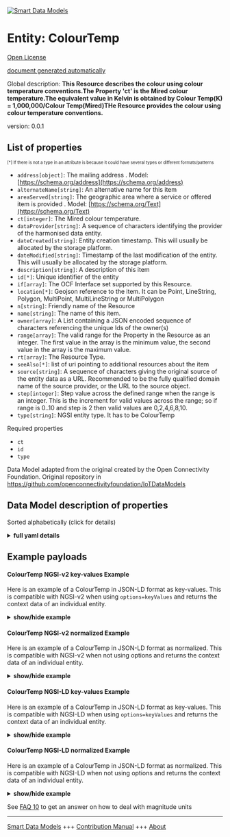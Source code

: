 <!-- 10-Header -->  
[![Smart Data Models](https://smartdatamodels.org/wp-content/uploads/2022/01/SmartDataModels_logo.png "Logo")](https://smartdatamodels.org)  
Entity: ColourTemp  
==================<!-- /10-Header -->  
<!-- 15-License -->  
[Open License](https://github.com/smart-data-models//dataModel.OCF/blob/master/ColourTemp/LICENSE.md)  
[document generated automatically](https://docs.google.com/presentation/d/e/2PACX-1vTs-Ng5dIAwkg91oTTUdt8ua7woBXhPnwavZ0FxgR8BsAI_Ek3C5q97Nd94HS8KhP-r_quD4H0fgyt3/pub?start=false&loop=false&delayms=3000#slide=id.gb715ace035_0_60)  
<!-- /15-License -->  
<!-- 20-Description -->  
Global description: **This Resource describes the colour using colour temperature conventions.The Property 'ct' is the Mired colour temperature.The equivalent value in Kelvin is obtained by Colour Temp(K) = 1,000,000/Colour Temp(Mired)THe Resource provides the colour using colour temperature conventions.**  
version: 0.0.1  
<!-- /20-Description -->  
<!-- 30-PropertiesList -->  

## List of properties  

<sup><sub>[*] If there is not a type in an attribute is because it could have several types or different formats/patterns</sub></sup>  
- `address[object]`: The mailing address  . Model: [https://schema.org/address](https://schema.org/address)- `alternateName[string]`: An alternative name for this item  - `areaServed[string]`: The geographic area where a service or offered item is provided  . Model: [https://schema.org/Text](https://schema.org/Text)- `ct[integer]`: The Mired colour temperature.  - `dataProvider[string]`: A sequence of characters identifying the provider of the harmonised data entity.  - `dateCreated[string]`: Entity creation timestamp. This will usually be allocated by the storage platform.  - `dateModified[string]`: Timestamp of the last modification of the entity. This will usually be allocated by the storage platform.  - `description[string]`: A description of this item  - `id[*]`: Unique identifier of the entity  - `if[array]`: The OCF Interface set supported by this Resource.  - `location[*]`: Geojson reference to the item. It can be Point, LineString, Polygon, MultiPoint, MultiLineString or MultiPolygon  - `n[string]`: Friendly name of the Resource  - `name[string]`: The name of this item.  - `owner[array]`: A List containing a JSON encoded sequence of characters referencing the unique Ids of the owner(s)  - `range[array]`: The valid range for the Property in the Resource as an integer. The first value in the array is the minimum value, the second value in the array is the maximum value.  - `rt[array]`: The Resource Type.  - `seeAlso[*]`: list of uri pointing to additional resources about the item  - `source[string]`: A sequence of characters giving the original source of the entity data as a URL. Recommended to be the fully qualified domain name of the source provider, or the URL to the source object.  - `step[integer]`: Step value across the defined range when the range is an integer.  This is the increment for valid values across the range; so if range is 0..10 and step is 2 then valid values are 0,2,4,6,8,10.  - `type[string]`: NGSI entity type. It has to be ColourTemp  <!-- /30-PropertiesList -->  
<!-- 35-RequiredProperties -->  
Required properties  
- `ct`  - `id`  - `type`  <!-- /35-RequiredProperties -->  
<!-- 40-RequiredProperties -->  
Data Model adapted from the original created by the Open Connectivity Foundation. Original repository in https://github.com/openconnectivityfoundation/IoTDataModels  
<!-- /40-RequiredProperties -->  
<!-- 50-DataModelHeader -->  
## Data Model description of properties  
Sorted alphabetically (click for details)  
<!-- /50-DataModelHeader -->  
<!-- 60-ModelYaml -->  
<details><summary><strong>full yaml details</strong></summary>    
```yaml  
ColourTemp:    
  description: 'This Resource describes the colour using colour temperature conventions.The Property ''ct'' is the Mired colour temperature.The equivalent value in Kelvin is obtained by Colour Temp(K) = 1,000,000/Colour Temp(Mired)THe Resource provides the colour using colour temperature conventions.'    
  properties:    
    address:    
      description: 'The mailing address'    
      properties:    
        addressCountry:    
          description: 'Property. The country. For example, Spain. Model:''https://schema.org/addressCountry'''    
          type: string    
        addressLocality:    
          description: 'Property. The locality in which the street address is, and which is in the region. Model:''https://schema.org/addressLocality'''    
          type: string    
        addressRegion:    
          description: 'Property. The region in which the locality is, and which is in the country. Model:''https://schema.org/addressRegion'''    
          type: string    
        postOfficeBoxNumber:    
          description: 'Property. The post office box number for PO box addresses. For example, 03578. Model:''https://schema.org/postOfficeBoxNumber'''    
          type: string    
        postalCode:    
          description: 'Property. The postal code. For example, 24004. Model:''https://schema.org/https://schema.org/postalCode'''    
          type: string    
        streetAddress:    
          description: 'Property. The street address. Model:''https://schema.org/streetAddress'''    
          type: string    
      type: object    
      x-ngsi:    
        model: https://schema.org/address    
        type: Property    
    alternateName:    
      description: 'An alternative name for this item'    
      type: string    
      x-ngsi:    
        type: Property    
    areaServed:    
      description: 'The geographic area where a service or offered item is provided'    
      type: string    
      x-ngsi:    
        model: https://schema.org/Text    
        type: Property    
    ct:    
      description: 'The Mired colour temperature.'    
      minimum: 0    
      type: integer    
      x-ngsi:    
        type: Property    
    dataProvider:    
      description: 'A sequence of characters identifying the provider of the harmonised data entity.'    
      type: string    
      x-ngsi:    
        type: Property    
    dateCreated:    
      description: 'Entity creation timestamp. This will usually be allocated by the storage platform.'    
      format: date-time    
      type: string    
      x-ngsi:    
        type: Property    
    dateModified:    
      description: 'Timestamp of the last modification of the entity. This will usually be allocated by the storage platform.'    
      format: date-time    
      type: string    
      x-ngsi:    
        type: Property    
    description:    
      description: 'A description of this item'    
      type: string    
      x-ngsi:    
        type: Property    
    id:    
      anyOf: &colourtemp_-_properties_-_owner_-_items_-_anyof    
        - description: 'Property. Identifier format of any NGSI entity'    
          maxLength: 256    
          minLength: 1    
          pattern: ^[\w\-\.\{\}\$\+\*\[\]`|~^@!,:\\]+$    
          type: string    
        - description: 'Property. Identifier format of any NGSI entity'    
          format: uri    
          type: string    
      description: 'Unique identifier of the entity'    
      x-ngsi:    
        type: Property    
    if:    
      description: 'The OCF Interface set supported by this Resource.'    
      items:    
        enum:    
          - oic.if.a    
          - oic.if.baseline    
        type: string    
      minItems: 2    
      readOnly: true    
      type: array    
      uniqueItems: true    
      x-ngsi:    
        type: Property    
    location:    
      description: 'Geojson reference to the item. It can be Point, LineString, Polygon, MultiPoint, MultiLineString or MultiPolygon'    
      oneOf:    
        - description: 'GeoProperty. Geojson reference to the item. Point'    
          properties:    
            bbox:    
              items:    
                type: number    
              minItems: 4    
              type: array    
            coordinates:    
              items:    
                type: number    
              minItems: 2    
              type: array    
            type:    
              enum:    
                - Point    
              type: string    
          required:    
            - type    
            - coordinates    
          title: 'GeoJSON Point'    
          type: object    
        - description: 'GeoProperty. Geojson reference to the item. LineString'    
          properties:    
            bbox:    
              items:    
                type: number    
              minItems: 4    
              type: array    
            coordinates:    
              items:    
                items:    
                  type: number    
                minItems: 2    
                type: array    
              minItems: 2    
              type: array    
            type:    
              enum:    
                - LineString    
              type: string    
          required:    
            - type    
            - coordinates    
          title: 'GeoJSON LineString'    
          type: object    
        - description: 'GeoProperty. Geojson reference to the item. Polygon'    
          properties:    
            bbox:    
              items:    
                type: number    
              minItems: 4    
              type: array    
            coordinates:    
              items:    
                items:    
                  items:    
                    type: number    
                  minItems: 2    
                  type: array    
                minItems: 4    
                type: array    
              type: array    
            type:    
              enum:    
                - Polygon    
              type: string    
          required:    
            - type    
            - coordinates    
          title: 'GeoJSON Polygon'    
          type: object    
        - description: 'GeoProperty. Geojson reference to the item. MultiPoint'    
          properties:    
            bbox:    
              items:    
                type: number    
              minItems: 4    
              type: array    
            coordinates:    
              items:    
                items:    
                  type: number    
                minItems: 2    
                type: array    
              type: array    
            type:    
              enum:    
                - MultiPoint    
              type: string    
          required:    
            - type    
            - coordinates    
          title: 'GeoJSON MultiPoint'    
          type: object    
        - description: 'GeoProperty. Geojson reference to the item. MultiLineString'    
          properties:    
            bbox:    
              items:    
                type: number    
              minItems: 4    
              type: array    
            coordinates:    
              items:    
                items:    
                  items:    
                    type: number    
                  minItems: 2    
                  type: array    
                minItems: 2    
                type: array    
              type: array    
            type:    
              enum:    
                - MultiLineString    
              type: string    
          required:    
            - type    
            - coordinates    
          title: 'GeoJSON MultiLineString'    
          type: object    
        - description: 'GeoProperty. Geojson reference to the item. MultiLineString'    
          properties:    
            bbox:    
              items:    
                type: number    
              minItems: 4    
              type: array    
            coordinates:    
              items:    
                items:    
                  items:    
                    items:    
                      type: number    
                    minItems: 2    
                    type: array    
                  minItems: 4    
                  type: array    
                type: array    
              type: array    
            type:    
              enum:    
                - MultiPolygon    
              type: string    
          required:    
            - type    
            - coordinates    
          title: 'GeoJSON MultiPolygon'    
          type: object    
      x-ngsi:    
        type: GeoProperty    
    n:    
      description: 'Friendly name of the Resource'    
      maxLength: 64    
      readOnly: true    
      type: string    
      x-ngsi:    
        type: Property    
    name:    
      description: 'The name of this item.'    
      type: string    
      x-ngsi:    
        type: Property    
    owner:    
      description: 'A List containing a JSON encoded sequence of characters referencing the unique Ids of the owner(s)'    
      items:    
        anyOf: *colourtemp_-_properties_-_owner_-_items_-_anyof    
        description: 'Property. Unique identifier of the entity'    
      type: array    
      x-ngsi:    
        type: Property    
    range:    
      description: 'The valid range for the Property in the Resource as an integer. The first value in the array is the minimum value, the second value in the array is the maximum value.'    
      items:    
        type: integer    
      maxItems: 2    
      minItems: 2    
      readOnly: true    
      type: array    
      x-ngsi:    
        type: Property    
    rt:    
      description: 'The Resource Type.'    
      items:    
        enum:    
          - oic.r.colour.colourtemperature    
        maxLength: 64    
        type: string    
      minItems: 1    
      readOnly: true    
      type: array    
      uniqueItems: true    
      x-ngsi:    
        type: Property    
    seeAlso:    
      description: 'list of uri pointing to additional resources about the item'    
      oneOf:    
        - items:    
            format: uri    
            type: string    
          minItems: 1    
          type: array    
        - format: uri    
          type: string    
      x-ngsi:    
        type: Property    
    source:    
      description: 'A sequence of characters giving the original source of the entity data as a URL. Recommended to be the fully qualified domain name of the source provider, or the URL to the source object.'    
      type: string    
      x-ngsi:    
        type: Property    
    step:    
      description: 'Step value across the defined range when the range is an integer.  This is the increment for valid values across the range; so if range is 0..10 and step is 2 then valid values are 0,2,4,6,8,10.'    
      readOnly: true    
      type: integer    
      x-ngsi:    
        type: Property    
    type:    
      description: 'NGSI entity type. It has to be ColourTemp'    
      enum:    
        - ColourTemp    
      type: string    
      x-ngsi:    
        type: Property    
  required:    
    - ct    
    - id    
    - type    
  type: object    
  x-derived-from: https://raw.githubusercontent.com/openconnectivityfoundation/IoTDataModels/master/ColourTemperatureResURI.swagger.json    
  x-disclaimer: 'Redistribution and use in source and binary forms, with or without modification, are permitted  provided that the license conditions are met. Copyleft (c) 2021 Contributors to Smart Data Models Program'    
  x-license-url: https://github.com/smart-data-models/dataModel.OCF/blob/master/ColourTemp/LICENSE.md    
  x-model-schema: https://smart-data-models.github.io/dataModel.OCF/ColourTemp/schema.json    
  x-model-tags: OCF    
  x-version: 0.0.1    
```  
</details>    
<!-- /60-ModelYaml -->  
<!-- 70-MiddleNotes -->  
<!-- /70-MiddleNotes -->  
<!-- 80-Examples -->  
## Example payloads    
#### ColourTemp NGSI-v2 key-values Example    
Here is an example of a ColourTemp in JSON-LD format as key-values. This is compatible with NGSI-v2 when  using `options=keyValues` and returns the context data of an individual entity.  
<details><summary><strong>show/hide example</strong></summary>    
```json  
{  
  "id": "urn:ngsi-ld:ColourTemp:id:SIGR:57783175",  
  "dateCreated": "2013-02-09T19:26:34Z",  
  "dateModified": "1980-05-22T11:29:50Z",  
  "source": "Social race dream improve between. Mind hear final mother hundred happen. Suddenly fact mother mouth city campaign resource.",  
  "name": "Reality these sometimes choice begin hit. Spring full offer common receive situation. Ability well personal across cold.",  
  "alternateName": "Identify stay local dream main apply government. Identify clearly forget subject it lawyer. High skill need nice factor. Save like international sense bar produce source.",  
  "description": "Ground the long toward tend someone. Social risk bank oil better weight wide.",  
  "dataProvider": "Night likely into issue particularly school. For career team since pattern. Few red bed year situation.",  
  "owner": [  
    "urn:ngsi-ld:ColourTemp:items:GIII:86193381",  
    "urn:ngsi-ld:ColourTemp:items:LEUS:66364515"  
  ],  
  "seeAlso": [  
    "urn:ngsi-ld:ColourTemp:items:IKWJ:11271274",  
    "urn:ngsi-ld:ColourTemp:items:WUAG:37359340"  
  ],  
  "location": {  
    "type": "Point",  
    "coordinates": [  
      35.625337,  
      124.92428  
    ]  
  },  
  "address": {  
    "streetAddress": "Movie Democrat sometimes. Structure visit instead believe. Risk sense three action chance.",  
    "addressLocality": "Mouth call whom make black. Both wrong small in. Member field with position her include home. School particularly require behind data.",  
    "addressRegion": "Contain interview weight summer. Able change rock trial stock check. Recently name finish dinner business. Common issue Congress city.",  
    "addressCountry": "Anything purpose just step tell performance. Effect find say outside first really sing. Subject rate yet fire box per. Religious sound call range within believe.",  
    "postalCode": "Space move law customer box impact. Former dark economy if.",  
    "postOfficeBoxNumber": "Minute power to plant charge. Determine over training wear campaign stock. Force most final. Thing admit since goal especially soon letter ago."  
  },  
  "areaServed": "Skin every federal son table. Charge surface letter movie radio.",  
  "rt": [  
    "oic.r.colour.colourtemperature",  
    "oic.r.colour.colourtemperature"  
  ],  
  "ct": {  
    "type": "Property",  
    "value": 864  
  },  
  "n": "American whole magazine truth stop whose. On traditional measure example sense peace. Would mouth relate own chair.",  
  "range": [  
    864,  
    864  
  ],  
  "step": {  
    "type": "Property",  
    "value": 864  
  },  
  "if": [  
    "oic.if.a",  
    "oic.if.baseline"  
  ],  
  "type": "ColourTemp"  
}  
```  
</details>  
#### ColourTemp NGSI-v2 normalized Example    
Here is an example of a ColourTemp in JSON-LD format as normalized. This is compatible with NGSI-v2 when not using options and returns the context data of an individual entity.  
<details><summary><strong>show/hide example</strong></summary>    
```json  
{  
  "id": {  
    "type": "string",  
    "value": "urn:ngsi-ld:ColourTemp:id:SIGR:57783175"  
  },  
  "dateCreated": {  
    "format": "date-time",  
    "type": "string",  
    "value": "2013-02-09T19:26:34Z"  
  },  
  "dateModified": {  
    "format": "date-time",  
    "type": "string",  
    "value": "1980-05-22T11:29:50Z"  
  },  
  "source": {  
    "type": "string",  
    "value": "Social race dream improve between. Mind hear final mother hundred happen. Suddenly fact mother mouth city campaign resource."  
  },  
  "name": {  
    "type": "string",  
    "value": "Reality these sometimes choice begin hit. Spring full offer common receive situation. Ability well personal across cold."  
  },  
  "alternateName": {  
    "type": "string",  
    "value": "Identify stay local dream main apply government. Identify clearly forget subject it lawyer. High skill need nice factor. Save like international sense bar produce source."  
  },  
  "description": {  
    "type": "string",  
    "value": "Ground the long toward tend someone. Social risk bank oil better weight wide."  
  },  
  "dataProvider": {  
    "type": "string",  
    "value": "Night likely into issue particularly school. For career team since pattern. Few red bed year situation."  
  },  
  "owner": {  
    "type": "array",  
    "value": [  
      "urn:ngsi-ld:ColourTemp:items:GIII:86193381",  
      "urn:ngsi-ld:ColourTemp:items:LEUS:66364515"  
    ]  
  },  
  "seeAlso": {  
    "type": "array",  
    "value": [  
      "urn:ngsi-ld:ColourTemp:items:IKWJ:11271274",  
      "urn:ngsi-ld:ColourTemp:items:WUAG:37359340"  
    ]  
  },  
  "location": {  
    "type": "object",  
    "value": {  
      "type": "Point",  
      "coordinates": [  
        35.625337,  
        124.92428  
      ]  
    }  
  },  
  "address": {  
    "type": "object",  
    "value": {  
      "streetAddress": "Movie Democrat sometimes. Structure visit instead believe. Risk sense three action chance.",  
      "addressLocality": "Mouth call whom make black. Both wrong small in. Member field with position her include home. School particularly require behind data.",  
      "addressRegion": "Contain interview weight summer. Able change rock trial stock check. Recently name finish dinner business. Common issue Congress city.",  
      "addressCountry": "Anything purpose just step tell performance. Effect find say outside first really sing. Subject rate yet fire box per. Religious sound call range within believe.",  
      "postalCode": "Space move law customer box impact. Former dark economy if.",  
      "postOfficeBoxNumber": "Minute power to plant charge. Determine over training wear campaign stock. Force most final. Thing admit since goal especially soon letter ago."  
    }  
  },  
  "areaServed": {  
    "type": "string",  
    "value": "Skin every federal son table. Charge surface letter movie radio."  
  },  
  "rt": {  
    "type": "array",  
    "value": [  
      "oic.r.colour.colourtemperature",  
      "oic.r.colour.colourtemperature"  
    ]  
  },  
  "ct": {  
    "type": "object",  
    "value": {  
      "type": "Property",  
      "value": 864  
    }  
  },  
  "n": {  
    "type": "string",  
    "value": "American whole magazine truth stop whose. On traditional measure example sense peace. Would mouth relate own chair."  
  },  
  "range": {  
    "type": "array",  
    "value": [  
      864,  
      864  
    ]  
  },  
  "step": {  
    "type": "object",  
    "value": {  
      "type": "Property",  
      "value": 864  
    }  
  },  
  "if": {  
    "type": "array",  
    "value": [  
      "oic.if.a",  
      "oic.if.baseline"  
    ]  
  },  
  "type": {  
    "type": "string",  
    "value": "ColourTemp"  
  }  
}  
```  
</details>  
#### ColourTemp NGSI-LD key-values Example    
Here is an example of a ColourTemp in JSON-LD format as key-values. This is compatible with NGSI-LD when  using `options=keyValues` and returns the context data of an individual entity.  
<details><summary><strong>show/hide example</strong></summary>    
```json  
{  
    "id": "urn:ngsi-ld:ColourTemp:id:SIGR:57783175",  
    "dateCreated": "2013-02-09T19:26:34Z",  
    "dateModified": "1980-05-22T11:29:50Z",  
    "source": "Social race dream improve between. Mind hear final mother hundred happen. Suddenly fact mother mouth city campaign resource.",  
    "name": "Reality these sometimes choice begin hit. Spring full offer common receive situation. Ability well personal across cold.",  
    "alternateName": "Identify stay local dream main apply government. Identify clearly forget subject it lawyer. High skill need nice factor. Save like international sense bar produce source.",  
    "description": "Ground the long toward tend someone. Social risk bank oil better weight wide.",  
    "dataProvider": "Night likely into issue particularly school. For career team since pattern. Few red bed year situation.",  
    "owner": [  
        "urn:ngsi-ld:ColourTemp:items:GIII:86193381",  
        "urn:ngsi-ld:ColourTemp:items:LEUS:66364515"  
    ],  
    "seeAlso": [  
        "urn:ngsi-ld:ColourTemp:items:IKWJ:11271274",  
        "urn:ngsi-ld:ColourTemp:items:WUAG:37359340"  
    ],  
    "location": {  
        "type": "Point",  
        "coordinates": [  
            35.625337,  
            124.92428  
        ]  
    },  
    "address": {  
        "streetAddress": "Movie Democrat sometimes. Structure visit instead believe. Risk sense three action chance.",  
        "addressLocality": "Mouth call whom make black. Both wrong small in. Member field with position her include home. School particularly require behind data.",  
        "addressRegion": "Contain interview weight summer. Able change rock trial stock check. Recently name finish dinner business. Common issue Congress city.",  
        "addressCountry": "Anything purpose just step tell performance. Effect find say outside first really sing. Subject rate yet fire box per. Religious sound call range within believe.",  
        "postalCode": "Space move law customer box impact. Former dark economy if.",  
        "postOfficeBoxNumber": "Minute power to plant charge. Determine over training wear campaign stock. Force most final. Thing admit since goal especially soon letter ago."  
    },  
    "areaServed": "Skin every federal son table. Charge surface letter movie radio.",  
    "rt": [  
        "oic.r.colour.colourtemperature",  
        "oic.r.colour.colourtemperature"  
    ],  
    "ct": {  
        "type": "Property",  
        "value": 864  
    },  
    "n": "American whole magazine truth stop whose. On traditional measure example sense peace. Would mouth relate own chair.",  
    "range": [  
        864,  
        864  
    ],  
    "step": {  
        "type": "Property",  
        "value": 864  
    },  
    "if": [  
        "oic.if.a",  
        "oic.if.baseline"  
    ],  
    "type": "ColourTemp",  
    "@context": [  
        "https://smartdatamodels.org/context.jsonld",  
        "https://raw.githubusercontent.com/smart-data-models/dataModel.OCF/master/context.jsonld"  
    ]  
}  
```  
</details>  
#### ColourTemp NGSI-LD normalized Example    
Here is an example of a ColourTemp in JSON-LD format as normalized. This is compatible with NGSI-LD when not using options and returns the context data of an individual entity.  
<details><summary><strong>show/hide example</strong></summary>    
```json  
{  
    "id": "urn:ngsi-ld:ColourTemp:id:MXZP:04964505",  
    "dateCreated": {  
        "type": "Property",  
        "value": {  
            "@type": "DateTime",  
            "@value": "2003-04-02T22:58:26Z"  
        }  
    },  
    "dateModified": {  
        "type": "Property",  
        "value": {  
            "@type": "DateTime",  
            "@value": "1986-08-04T00:21:58Z"  
        }  
    },  
    "source": {  
        "type": "Property",  
        "value": "Safe thousand southern rate top. Them job very."  
    },  
    "name": {  
        "type": "Property",  
        "value": "Although fast perhaps move. Prevent lose our exactly item across author. Off recently minute. Church where large movie."  
    },  
    "alternateName": {  
        "type": "Property",  
        "value": "Notice project take computer. Defense develop rate anything interesting science."  
    },  
    "description": {  
        "type": "Property",  
        "value": "That standard risk. Company wish spend reach movie sell. If hair notice rock writer."  
    },  
    "dataProvider": {  
        "type": "Property",  
        "value": "Also beyond full method bar. Check American increase when."  
    },  
    "owner": {  
        "type": "Property",  
        "value": [  
            "urn:ngsi-ld:ColourTemp:items:MJFM:80235046",  
            "urn:ngsi-ld:ColourTemp:items:YIJV:04552958"  
        ]  
    },  
    "seeAlso": {  
        "type": "Property",  
        "value": [  
            "urn:ngsi-ld:ColourTemp:items:DNNY:14770603"  
        ]  
    },  
    "location": {  
        "type": "Property",  
        "value": {  
            "type": "Point",  
            "coordinates": [  
                -45.7508565,  
                70.843307  
            ]  
        }  
    },  
    "address": {  
        "type": "Property",  
        "value": {  
            "streetAddress": "Hold matter by worry international right hotel. Machine risk professor himself big time.",  
            "addressLocality": "After various stock event fact. Probably see on trial anyone recent care. Last available rate song.",  
            "addressRegion": "Month family opportunity ground fight certain talk.",  
            "addressCountry": "Appear second course term successful yes someone memory. Remain leg trip million. Laugh good yeah again table tree weight space. Particularly party fish like seem notice.",  
            "postalCode": "Environment level responsibility behavior. Culture scene future stop peace another.",  
            "postOfficeBoxNumber": "My try ask traditional. Its most hair benefit pattern during. Per represent central music tough total society."  
        }  
    },  
    "areaServed": {  
        "type": "Property",  
        "value": "Card whether eight quite among. Yes keep particular statement dog million my."  
    },  
    "rt": {  
        "type": "Property",  
        "value": [  
            "oic.r.colour.colourtemperature"  
        ]  
    },  
    "ct": {  
        "type": "Property",  
        "value": 123  
    },  
    "n": {  
        "type": "Property",  
        "value": "Recently movie evidence feeling moment. Like along international. Still likely either garden her human."  
    },  
    "range": {  
        "type": "Property",  
        "value": [  
            972,  
            421  
        ]  
    },  
    "step": {  
        "type": "Property",  
        "value": 785  
    },  
    "if": {  
        "type": "Property",  
        "value": [  
            "oic.if.a",  
            "oic.if.baseline"  
        ]  
    },  
    "type": "ColourTemp",  
    "@context": [  
        "https://smartdatamodels.org/context.jsonld",  
        "https://raw.githubusercontent.com/smart-data-models/dataModel.OCF/master/context.jsonld"  
    ]  
}  
```  
</details><!-- /80-Examples -->  
<!-- 90-FooterNotes -->  
<!-- /90-FooterNotes -->  
<!-- 95-Units -->  
See [FAQ 10](https://smartdatamodels.org/index.php/faqs/) to get an answer on how to deal with magnitude units  
<!-- /95-Units -->  
<!-- 97-LastFooter -->  
---  
[Smart Data Models](https://smartdatamodels.org) +++ [Contribution Manual](https://bit.ly/contribution_manual) +++ [About](https://bit.ly/Introduction_SDM)<!-- /97-LastFooter -->  
